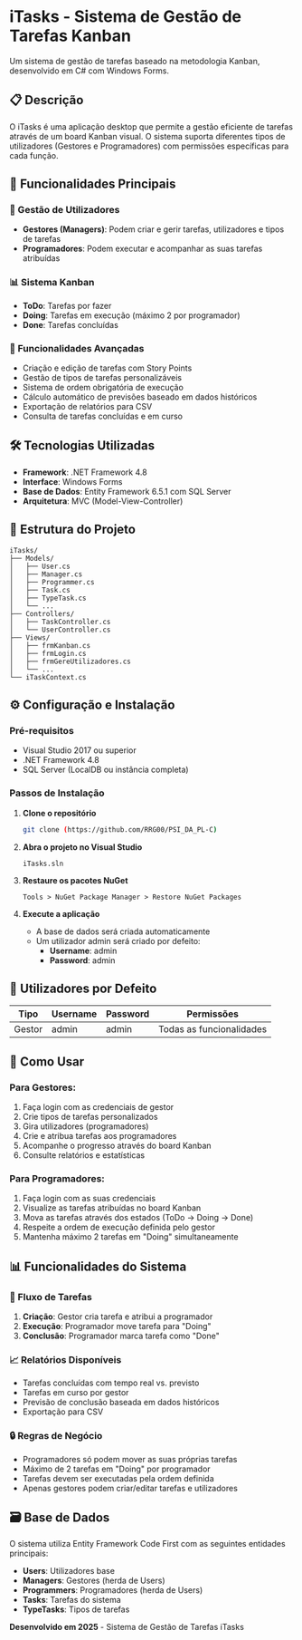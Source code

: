# iTasks - Sistema de Gestão de Tarefas Kanban

Um sistema de gestão de tarefas baseado na metodologia Kanban, desenvolvido em C# com Windows Forms.

## 📋 Descrição

O iTasks é uma aplicação desktop que permite a gestão eficiente de tarefas através de um board Kanban visual. O sistema suporta diferentes tipos de utilizadores (Gestores e Programadores) com permissões específicas para cada função.

## 🚀 Funcionalidades Principais

### 👥 Gestão de Utilizadores
- **Gestores (Managers)**: Podem criar e gerir tarefas, utilizadores e tipos de tarefas
- **Programadores**: Podem executar e acompanhar as suas tarefas atribuídas

### 📊 Sistema Kanban
- **ToDo**: Tarefas por fazer
- **Doing**: Tarefas em execução (máximo 2 por programador)
- **Done**: Tarefas concluídas

### 🔧 Funcionalidades Avançadas
- Criação e edição de tarefas com Story Points
- Gestão de tipos de tarefas personalizáveis
- Sistema de ordem obrigatória de execução
- Cálculo automático de previsões baseado em dados históricos
- Exportação de relatórios para CSV
- Consulta de tarefas concluídas e em curso

## 🛠️ Tecnologias Utilizadas

- **Framework**: .NET Framework 4.8
- **Interface**: Windows Forms
- **Base de Dados**: Entity Framework 6.5.1 com SQL Server
- **Arquitetura**: MVC (Model-View-Controller)

## 📁 Estrutura do Projeto

```
iTasks/
├── Models/
│   ├── User.cs
│   ├── Manager.cs
│   ├── Programmer.cs
│   ├── Task.cs
│   ├── TypeTask.cs
│   └── ...
├── Controllers/
│   ├── TaskController.cs
│   └── UserController.cs
├── Views/
│   ├── frmKanban.cs
│   ├── frmLogin.cs
│   ├── frmGereUtilizadores.cs
│   └── ...
└── iTaskContext.cs
```

## ⚙️ Configuração e Instalação

### Pré-requisitos
- Visual Studio 2017 ou superior
- .NET Framework 4.8
- SQL Server (LocalDB ou instância completa)

### Passos de Instalação

1. **Clone o repositório**
   ```bash
   git clone (https://github.com/RRG00/PSI_DA_PL-C)
   ```

2. **Abra o projeto no Visual Studio**
   ```
   iTasks.sln
   ```

3. **Restaure os pacotes NuGet**
   ```
   Tools > NuGet Package Manager > Restore NuGet Packages
   ```
4. **Execute a aplicação**
   - A base de dados será criada automaticamente
   - Um utilizador admin será criado por defeito:
     - **Username**: admin
     - **Password**: admin

## 👤 Utilizadores por Defeito

| Tipo | Username | Password | Permissões |
|------|----------|----------|------------|
| Gestor | admin | admin | Todas as funcionalidades |

## 🎯 Como Usar

### Para Gestores:
1. Faça login com as credenciais de gestor
2. Crie tipos de tarefas personalizados
3. Gira utilizadores (programadores)
4. Crie e atribua tarefas aos programadores
5. Acompanhe o progresso através do board Kanban
6. Consulte relatórios e estatísticas

### Para Programadores:
1. Faça login com as suas credenciais
2. Visualize as tarefas atribuídas no board Kanban
3. Mova as tarefas através dos estados (ToDo → Doing → Done)
4. Respeite a ordem de execução definida pelo gestor
5. Mantenha máximo 2 tarefas em "Doing" simultaneamente

## 📊 Funcionalidades do Sistema

### 🔄 Fluxo de Tarefas
1. **Criação**: Gestor cria tarefa e atribui a programador
2. **Execução**: Programador move tarefa para "Doing"
3. **Conclusão**: Programador marca tarefa como "Done"

### 📈 Relatórios Disponíveis
- Tarefas concluídas com tempo real vs. previsto
- Tarefas em curso por gestor
- Previsão de conclusão baseada em dados históricos
- Exportação para CSV

### 🔒 Regras de Negócio
- Programadores só podem mover as suas próprias tarefas
- Máximo de 2 tarefas em "Doing" por programador
- Tarefas devem ser executadas pela ordem definida
- Apenas gestores podem criar/editar tarefas e utilizadores

## 🗃️ Base de Dados

O sistema utiliza Entity Framework Code First com as seguintes entidades principais:

- **Users**: Utilizadores base
- **Managers**: Gestores (herda de Users)
- **Programmers**: Programadores (herda de Users)
- **Tasks**: Tarefas do sistema
- **TypeTasks**: Tipos de tarefas

**Desenvolvido em 2025** - Sistema de Gestão de Tarefas iTasks
